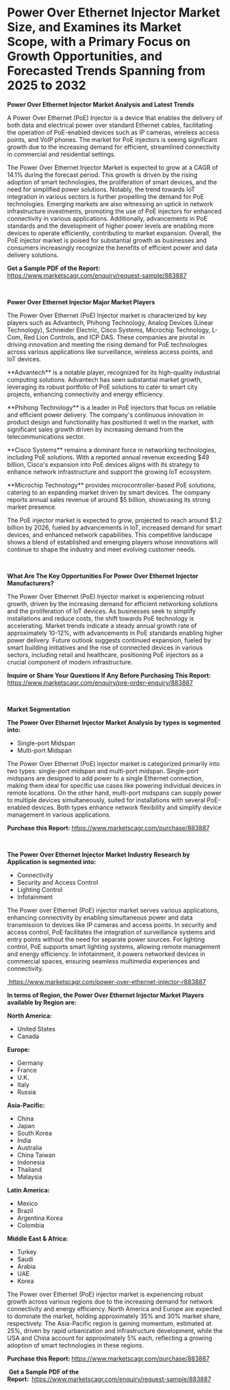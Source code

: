 <p><h1>Power Over Ethernet Injector Market Size, and Examines its Market Scope, with a Primary Focus on Growth Opportunities, and Forecasted Trends Spanning from 2025 to 2032</h1></p><p><strong>Power Over Ethernet Injector Market Analysis and Latest Trends</strong></p>
<p><p>A Power Over Ethernet (PoE) Injector is a device that enables the delivery of both data and electrical power over standard Ethernet cables, facilitating the operation of PoE-enabled devices such as IP cameras, wireless access points, and VoIP phones. The market for PoE injectors is seeing significant growth due to the increasing demand for efficient, streamlined connectivity in commercial and residential settings.</p><p>The Power Over Ethernet Injector Market is expected to grow at a CAGR of 14.1% during the forecast period. This growth is driven by the rising adoption of smart technologies, the proliferation of smart devices, and the need for simplified power solutions. Notably, the trend towards IoT integration in various sectors is further propelling the demand for PoE technologies. Emerging markets are also witnessing an uptick in network infrastructure investments, promoting the use of PoE injectors for enhanced connectivity in various applications. Additionally, advancements in PoE standards and the development of higher power levels are enabling more devices to operate efficiently, contributing to market expansion. Overall, the PoE injector market is poised for substantial growth as businesses and consumers increasingly recognize the benefits of efficient power and data delivery solutions.</p></p>
<p><strong>Get a Sample PDF of the Report:&nbsp;</strong> <a href="https://www.marketscagr.com/enquiry/request-sample/883887?utm_campaign=3557&utm_medium=2&utm_source=Github&utm_content=ia&utm_term=15042025&utm_id=power-over-ethernet-injector">https://www.marketscagr.com/enquiry/request-sample/883887</a></p>
<p>&nbsp;</p>
<p><strong>Power Over Ethernet Injector Major Market Players</strong></p>
<p><p>The Power Over Ethernet (PoE) Injector market is characterized by key players such as Advantech, Phihong Technology, Analog Devices (Linear Technology), Schneider Electric, Cisco Systems, Microchip Technology, L-Com, Red Lion Controls, and ICP DAS. These companies are pivotal in driving innovation and meeting the rising demand for PoE technologies across various applications like surveillance, wireless access points, and IoT devices.</p><p>**Advantech** is a notable player, recognized for its high-quality industrial computing solutions. Advantech has seen substantial market growth, leveraging its robust portfolio of PoE solutions to cater to smart city projects, enhancing connectivity and energy efficiency.</p><p>**Phihong Technology** is a leader in PoE injectors that focus on reliable and efficient power delivery. The company's continuous innovation in product design and functionality has positioned it well in the market, with significant sales growth driven by increasing demand from the telecommunications sector.</p><p>**Cisco Systems** remains a dominant force in networking technologies, including PoE solutions. With a reported annual revenue exceeding $49 billion, Cisco's expansion into PoE devices aligns with its strategy to enhance network infrastructure and support the growing IoT ecosystem.</p><p>**Microchip Technology** provides microcontroller-based PoE solutions, catering to an expanding market driven by smart devices. The company reports annual sales revenue of around $5 billion, showcasing its strong market presence.</p><p>The PoE injector market is expected to grow, projected to reach around $1.2 billion by 2026, fueled by advancements in IoT, increased demand for smart devices, and enhanced network capabilities. This competitive landscape shows a blend of established and emerging players whose innovations will continue to shape the industry and meet evolving customer needs.</p></p>
<p>&nbsp;</p>
<p><strong>What Are The Key Opportunities For Power Over Ethernet Injector Manufacturers?</strong></p>
<p><p>The Power Over Ethernet (PoE) Injector market is experiencing robust growth, driven by the increasing demand for efficient networking solutions and the proliferation of IoT devices. As businesses seek to simplify installations and reduce costs, the shift towards PoE technology is accelerating. Market trends indicate a steady annual growth rate of approximately 10-12%, with advancements in PoE standards enabling higher power delivery. Future outlook suggests continued expansion, fueled by smart building initiatives and the rise of connected devices in various sectors, including retail and healthcare, positioning PoE injectors as a crucial component of modern infrastructure.</p></p>
<p><strong>Inquire or Share Your Questions If Any Before Purchasing This Report:</strong> <a href="https://www.marketscagr.com/enquiry/pre-order-enquiry/883887?utm_campaign=3557&utm_medium=2&utm_source=Github&utm_content=ia&utm_term=15042025&utm_id=power-over-ethernet-injector">https://www.marketscagr.com/enquiry/pre-order-enquiry/883887</a></p>
<p>&nbsp;</p>
<p><strong>Market Segmentation</strong></p>
<p><strong>The Power Over Ethernet Injector Market Analysis by types is segmented into:</strong></p>
<p><ul><li>Single-port Midspan</li><li>Multi-port Midspan</li></ul></p>
<p><p>The Power Over Ethernet (PoE) injector market is categorized primarily into two types: single-port midspan and multi-port midspan. Single-port midspans are designed to add power to a single Ethernet connection, making them ideal for specific use cases like powering individual devices in remote locations. On the other hand, multi-port midspans can supply power to multiple devices simultaneously, suited for installations with several PoE-enabled devices. Both types enhance network flexibility and simplify device management in various applications.</p></p>
<p><strong>Purchase this Report:&nbsp;</strong><a href="https://www.marketscagr.com/purchase/883887?utm_campaign=3557&utm_medium=2&utm_source=Github&utm_content=ia&utm_term=15042025&utm_id=power-over-ethernet-injector">https://www.marketscagr.com/purchase/883887</a></p>
<p>&nbsp;</p>
<p><strong>The Power Over Ethernet Injector Market Industry Research by Application is segmented into:</strong></p>
<p><ul><li>Connectivity</li><li>Security and Access Control</li><li>Lighting Control</li><li>Infotainment</li></ul></p>
<p><p>The Power over Ethernet (PoE) injector market serves various applications, enhancing connectivity by enabling simultaneous power and data transmission to devices like IP cameras and access points. In security and access control, PoE facilitates the integration of surveillance systems and entry points without the need for separate power sources. For lighting control, PoE supports smart lighting systems, allowing remote management and energy efficiency. In infotainment, it powers networked devices in commercial spaces, ensuring seamless multimedia experiences and connectivity.</p></p>
<p><a href="https://www.marketscagr.com/power-over-ethernet-injector-r883887?utm_campaign=3557&utm_medium=2&utm_source=Github&utm_content=ia&utm_term=15042025&utm_id=power-over-ethernet-injector">&nbsp;https://www.marketscagr.com/power-over-ethernet-injector-r883887</a></p>
<p><strong>In terms of Region, the Power Over Ethernet Injector Market Players available by Region are:</strong></p>
<p>
    <p> <strong> North America: </strong>
        <ul>
            <li>United States</li>
            <li>Canada</li>
        </ul>
        </p> 
    <p> <strong> Europe: </strong>
        <ul>
            <li>Germany</li>
            <li>France</li>
            <li>U.K.</li>
            <li>Italy</li>
            <li>Russia</li>
        </ul>
        </p> 
    <p> <strong> Asia-Pacific: </strong>
        <ul>
            <li>China</li>
            <li>Japan</li>
            <li>South Korea</li>
            <li>India</li>
            <li>Australia</li>
            <li>China Taiwan</li>
            <li>Indonesia</li>
            <li>Thailand</li>
            <li>Malaysia</li>
        </ul>
        </p> 
    <p> <strong> Latin America: </strong>
        <ul>
            <li>Mexico</li>
            <li>Brazil</li>
            <li>Argentina Korea</li>
            <li>Colombia</li>
        </ul>
        </p> 
    <p> <strong> Middle East & Africa: </strong>
        <ul>
            <li>Turkey</li>
            <li>Saudi</li>
            <li>Arabia</li>
            <li>UAE</li>
            <li>Korea</li>
        </ul>
    </p>
    </p>
<p><p>The Power over Ethernet (PoE) injector market is experiencing robust growth across various regions due to the increasing demand for network connectivity and energy efficiency. North America and Europe are expected to dominate the market, holding approximately 35% and 30% market share, respectively. The Asia-Pacific region is gaining momentum, estimated at 25%, driven by rapid urbanization and infrastructure development, while the USA and China account for approximately 5% each, reflecting a growing adoption of smart technologies in these regions.</p></p>
<p><strong>Purchase this Report: </strong><a href="https://www.marketscagr.com/purchase/883887?utm_campaign=3557&utm_medium=2&utm_source=Github&utm_content=ia&utm_term=15042025&utm_id=power-over-ethernet-injector">https://www.marketscagr.com/purchase/883887</a></p>
<p>&nbsp;<strong>Get a Sample PDF of the Report:&nbsp;&nbsp;</strong><a href="https://www.marketscagr.com/enquiry/request-sample/883887?utm_campaign=3557&utm_medium=2&utm_source=Github&utm_content=ia&utm_term=15042025&utm_id=power-over-ethernet-injector">https://www.marketscagr.com/enquiry/request-sample/883887</a></p>
<p><strong></strong></p>
<p><p></p><p></p><p></p></p>